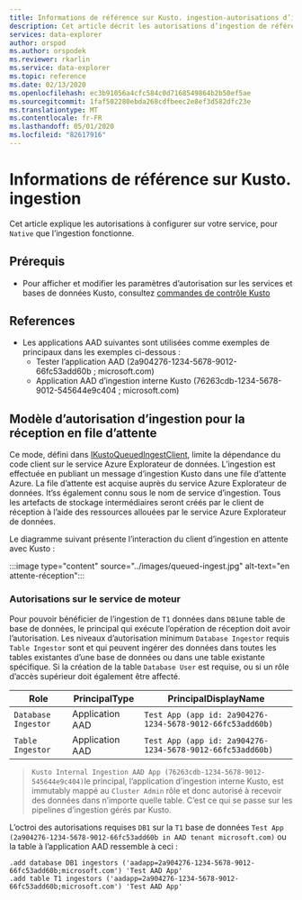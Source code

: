 ```yaml
---
title: Informations de référence sur Kusto. ingestion-autorisations d’ingestion-Azure Explorateur de données | Microsoft Docs
description: Cet article décrit les autorisations d’ingestion de référence Kusto. ad dans Azure Explorateur de données.
services: data-explorer
author: orspod
ms.author: orspodek
ms.reviewer: rkarlin
ms.service: data-explorer
ms.topic: reference
ms.date: 02/13/2020
ms.openlocfilehash: ec3b91056a4cfc584c0d7168549864b2b50ef5ae
ms.sourcegitcommit: 1faf502280ebda268cdfbeec2e8ef3d582dfc23e
ms.translationtype: MT
ms.contentlocale: fr-FR
ms.lasthandoff: 05/01/2020
ms.locfileid: "82617916"
---
```

# <a name="kustoingest-reference---ingestion-permissions"></a>Informations de référence sur Kusto. ingestion
Cet article explique les autorisations à configurer sur votre service, pour `Native` que l’ingestion fonctionne.


## <a name="prerequisites"></a>Prérequis
* Pour afficher et modifier les paramètres d’autorisation sur les services et bases de données Kusto, consultez [commandes de contrôle Kusto](../../management/security-roles.md) 

## <a name="references"></a>References
* Les applications AAD suivantes sont utilisées comme exemples de principaux dans les exemples ci-dessous :
    * Tester l’application AAD (2a904276-1234-5678-9012-66fc53add60b ; microsoft.com)
    * Application AAD d’ingestion interne Kusto (76263cdb-1234-5678-9012-545644e9c404 ; microsoft.com)

## <a name="ingestion-permission-model-for-queued-ingestion"></a>Modèle d’autorisation d’ingestion pour la réception en file d’attente
Ce mode, défini dans [IKustoQueuedIngestClient](kusto-ingest-client-reference.md#interface-ikustoqueuedingestclient), limite la dépendance du code client sur le service Azure Explorateur de données. L’ingestion est effectuée en publiant un message d’ingestion Kusto dans une file d’attente Azure. La file d’attente est acquise auprès du service Azure Explorateur de données. It’ss également connu sous le nom de service d’ingestion.  Tous les artefacts de stockage intermédiaires seront créés par le client de réception à l’aide des ressources allouées par le service Azure Explorateur de données.

Le diagramme suivant présente l’interaction du client d’ingestion en attente avec Kusto :<BR>

:::image type="content" source="../images/queued-ingest.jpg" alt-text="en attente-réception":::

### <a name="permissions-on-the-engine-service"></a>Autorisations sur le service de moteur
Pour pouvoir bénéficier de l’ingestion de `T1` données dans `DB1`une table de base de données, le principal qui exécute l’opération de réception doit avoir l’autorisation.
Les niveaux d’autorisation minimum `Database Ingestor` requis `Table Ingestor` sont et qui peuvent ingérer des données dans toutes les tables existantes d’une base de données ou dans une table existante spécifique.
Si la création de la table `Database User` est requise, ou si un rôle d’accès supérieur doit également être affecté.


|Role |PrincipalType    |PrincipalDisplayName
|--------|------------|------------
|`Database Ingestor` |Application AAD |`Test App (app id: 2a904276-1234-5678-9012-66fc53add60b)`
|`Table Ingestor` |Application AAD |`Test App (app id: 2a904276-1234-5678-9012-66fc53add60b)`

>`Kusto Internal Ingestion AAD App (76263cdb-1234-5678-9012-545644e9c404)`le principal, l’application d’ingestion interne Kusto, est immutably mappé au `Cluster Admin` rôle et donc autorisé à recevoir des données dans n’importe quelle table. C’est ce qui se passe sur les pipelines d’ingestion gérés par Kusto.

L’octroi des autorisations requises `DB1` sur la `T1` base de données `Test App (2a904276-1234-5678-9012-66fc53add60b in AAD tenant microsoft.com)` ou la table à l’application AAD ressemble à ceci :
```kusto
.add database DB1 ingestors ('aadapp=2a904276-1234-5678-9012-66fc53add60b;microsoft.com') 'Test AAD App'
.add table T1 ingestors ('aadapp=2a904276-1234-5678-9012-66fc53add60b;microsoft.com') 'Test AAD App'
```
